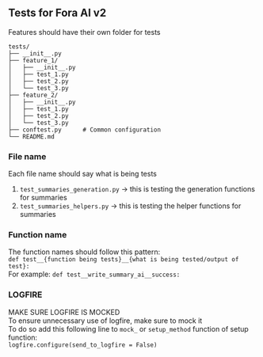 ## Tests for Fora AI v2

Features should have their own folder for tests
```
tests/
├── __init__.py 
├── feature_1/
│   ├── __init__.py                  
│   ├── test_1.py
│   ├── test_2.py
│   └── test_3.py
├── feature_2/
│   ├── __init__.py                  
│   ├── test_1.py
│   ├── test_2.py
│   └── test_3.py
├── conftest.py      # Common configuration                    
└── README.md                           
```

### File name
Each file name should say what is being tests<br>
1. `test_summaries_generation.py` -> this is testing the generation functions for summaries
2. `test_summaries_helpers.py`    -> this is testing the helper functions for summaries

### Function name
The function names should follow this pattern:<br>
`def test__{function being tests}__{what is being tested/output of test}:`<br>
For example: `def test__write_summary_ai__success:`

### LOGFIRE
MAKE SURE LOGFIRE IS MOCKED<br>
To ensure unnecessary use of logfire, make sure to mock it<br>
To do so add this following line to `mock_` or `setup_method` function of setup function:<br>
`logfire.configure(send_to_logfire = False)`